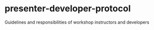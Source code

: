 # presenter-developer-protocol

Guidelines and responsibilities of workshop instructors and developers
